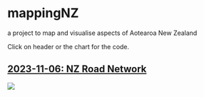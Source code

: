 # mappingNZ
a project to map and visualise aspects of Aotearoa New Zealand

Click on header or the chart for the code.

## [2023-11-06: NZ Road Network](https://github.com/sturbull/mappingNZ/blob/main/code/nz_roads.qmd)

<a href='https://github.com/sturbull/mappingNZ/blob/main/MappingNZ_2023_11_06.png'>
<img src='https://github.com/sturbull/mappingNZ/blob/main/MappingNZ_2023_11_06.png'/></a>
